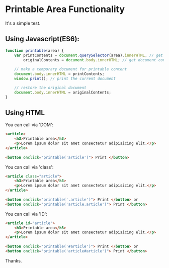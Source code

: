 # Printable Area Functionality 
It's a simple test.

## Using Javascript(ES6):
```javascript
function printable(area) {
	var printContents = document.querySelector(area).innerHTML, // get printable content 
		originalContents = document.body.innerHTML; // get document content
	
	// make a temporary document for printable content
	document.body.innerHTML = printContents;
	window.print(); // print the current document

	// restore the original document 
	document.body.innerHTML = originalContents;
}
```

## Using HTML
You can call via 'DOM':
```html
<article>
    <h3>Printable area</h3>
    <p>Lorem ipsum dolor sit amet consectetur adipisicing elit.</p>
</article>
    
<button onclick="printable('article')"> Print </button>
```

You can call via 'class':
```html
<article class="article">
    <h3>Printable area</h3>
    <p>Lorem ipsum dolor sit amet consectetur adipisicing elit.</p>
</article>
    
<button onclick="printable('.article')"> Print </button> or
<button onclick="printable('article.article')"> Print </button>
```

You can call via 'ID':
```html
<article id="article">
    <h3>Printable area</h3>
    <p>Lorem ipsum dolor sit amet consectetur adipisicing elit.</p>
</article>
    
<button onclick="printable('#article')"> Print </button> or
<button onclick="printable('article#article')"> Print </button>
```

Thanks.
